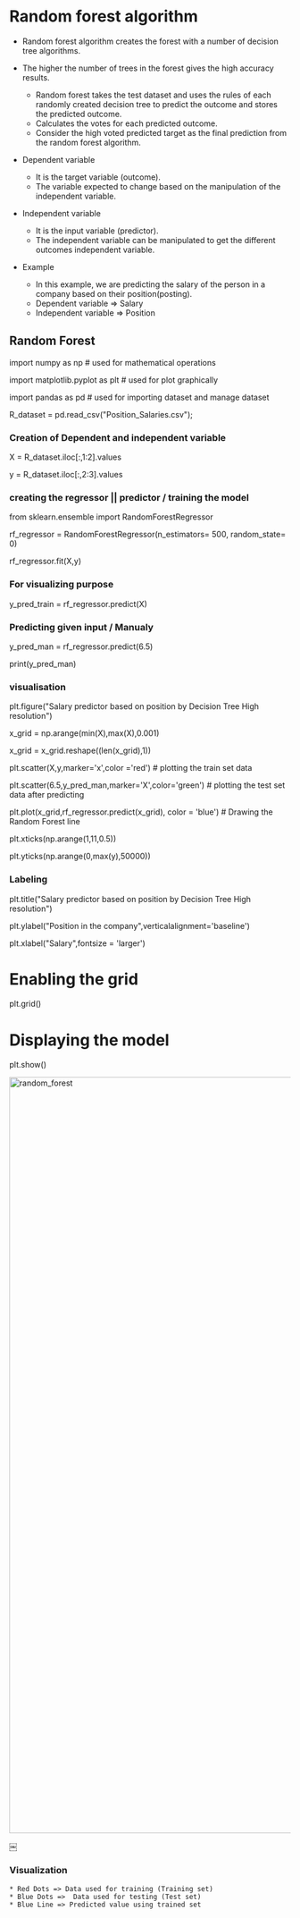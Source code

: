 # Random forest algorithm
* Random forest algorithm creates the forest with a number of decision tree algorithms.
* The higher the number of trees in the forest gives the high accuracy results.
    * Random forest takes the test dataset and uses the rules of each randomly created decision tree to predict the outcome and stores the predicted outcome.
    * Calculates the votes for each predicted outcome.
    * Consider the high voted predicted target as the final prediction from the random forest algorithm.

* Dependent variable
    * It is the target variable (outcome).
    * The variable expected to change based on the manipulation of the independent variable.
* Independent variable
    * It is the input variable (predictor).		
    * The independent variable can be manipulated to get the different outcomes independent variable. 
* Example 
    * In this example, we are predicting the salary of the person in a company based on their position(posting).
    * Dependent variable  => Salary
    * Independent variable => Position

## Random Forest
import numpy as np # used for mathematical operations

import matplotlib.pyplot as plt # used for plot graphically

import pandas as pd # used for importing dataset and manage dataset

R_dataset = pd.read_csv("Position_Salaries.csv");

### Creation of Dependent and independent variable

X = R_dataset.iloc[:,1:2].values

y = R_dataset.iloc[:,2:3].values

### creating the regressor || predictor / training the model

from  sklearn.ensemble import RandomForestRegressor

rf_regressor = RandomForestRegressor(n_estimators= 500, random_state= 0)

rf_regressor.fit(X,y)

### For visualizing purpose
y_pred_train = rf_regressor.predict(X)

### Predicting given input / Manualy
y_pred_man = rf_regressor.predict(6.5)

print(y_pred_man)

### visualisation

plt.figure("Salary predictor based on position by Decision Tree High resolution")

x_grid = np.arange(min(X),max(X),0.001)

x_grid = x_grid.reshape((len(x_grid),1))

plt.scatter(X,y,marker='x',color ='red') # plotting the train set data

plt.scatter(6.5,y_pred_man,marker='X',color='green') # plotting the test set data after predicting 

plt.plot(x_grid,rf_regressor.predict(x_grid), color = 'blue')  # Drawing the Random Forest line 

plt.xticks(np.arange(1,11,0.5))

plt.yticks(np.arange(0,max(y),50000))
### Labeling
plt.title("Salary predictor based on position by Decision Tree High resolution")

plt.ylabel("Position in the company",verticalalignment='baseline')

plt.xlabel("Salary",fontsize = 'larger')

# Enabling the grid
plt.grid()
# Displaying the model
plt.show()

<img width="1353" alt="random_forest" src="https://user-images.githubusercontent.com/32480274/50397415-a5befe80-0770-11e9-9599-21d76c644082.png">

￼

### Visualization 
    * Red Dots => Data used for training (Training set)
    * Blue Dots =>  Data used for testing (Test set)
    * Blue Line => Predicted value using trained set 

